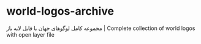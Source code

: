 # world-logos-archive
مجموعه کامل لوگوهای جهان با فایل لایه باز | Complete collection of world logos with open layer file
